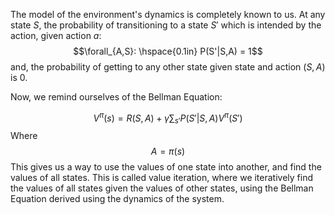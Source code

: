 The model of the environment's dynamics is completely known to us. At any state $S$, the probability of transitioning to a state $S'$ which is intended by the action, given action $a$: $$\forall_{A,S}: \hspace{0.1in} P(S'|S,A) = 1$$
and, the probability of getting to any other state given state and action $(S,A)$ is $0$.

Now, we remind ourselves of the Bellman Equation: 

$$V^{\pi}(s) = R(S,A) + \gamma \sum_{s'}P(S'|S,A)V^{\pi}(S')$$
Where $$A = \pi(s)$$
This gives us a way to use the values of one state into another, and find the values of all states. This is called value iteration, where we iteratively find the values of all states given the values of other states, using the Bellman Equation derived using the dynamics of the system.

